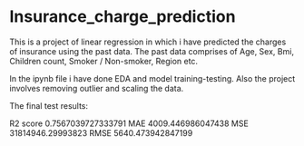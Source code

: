 # Insurance_charge_prediction

This is a project of linear regression in which i have predicted the charges of insurance using the past data.
The past data comprises of Age, Sex, Bmi, Children count, Smoker / Non-smoker, Region etc.
 
In the ipynb file i have done EDA and model training-testing.  Also the project involves removing outlier and scaling the data. 

The final test results:

R2 score 0.7567039727333791
MAE 4009.446986047438
MSE 31814946.29993823
RMSE 5640.473942847199
